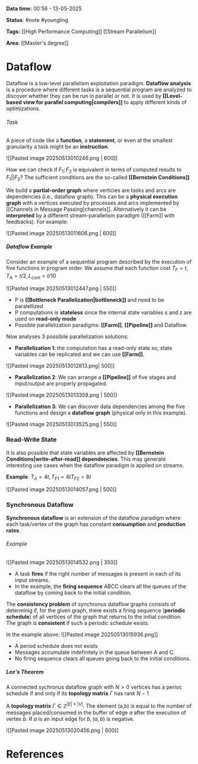 **Data time:** 00:56 - 13-05-2025

**Status**: #note #youngling 

**Tags:** [[High Performance Computing]] [[Stream Parallelism]]

**Area**: [[Master's degree]]
# Dataflow

Dataflow is a low-level parallelism exploitation paradigm. **Dataflow analysis** is a procedure where different tasks is a sequential program are analyzed to discover whether they can be run in parallel or not. It is used by **[[Level-based view for parallel computing|compilers]]** to apply different kinds of optimizations.
###### Task
A piece of code like a **function**, a **statement**, or even at the smallest granularity a task might be an **instruction**.

![[Pasted image 20250513010246.png | 600]]

How we can check if $F_1;F_2$ is equivalent in terms of computed results to $F_1||F_2$? The sufficient conditions are the so-called **[[Bernstein Conditions]]**

We build a **partial-order graph** where verticies are tasks and arcs are dependencies (i.e., dataflow graph). This can be a **physical execution graph** with a vertices executed by processes and arcs implemented by [[Channels in Message Passing|channels]]. Alternatively it can be **interpreted** by a different stream-parallelism paradigm ([[Farm]] with feedbacks). For example:

![[Pasted image 20250513011606.png | 600]]
##### Dataflow Example
Consider an example of a sequential program described by the execution of five functions in program order. We assume that each function cost $T_F = t, T_A = t/2, L_{com} = t/10$

![[Pasted image 20250513012447.png | 550]]

- P is **[[Bottleneck Parallelization|bottleneck]]** and need to be paralellized
- P computations is **stateless** since the internal state variables s and z are used on **read-only mode**
- Possible parallelization paradigms: **[[Farm]]**, **[[Pipeline]]** and Dataflow.

Now analyses 3 possibile parallelization solutions:
- **Parallelization 1**: the computation has a read-only state so, state variables can be replicated and we can use **[[Farm]]**.

![[Pasted image 20250513012813.png| 500]]

- **Parallelization 2**: We can arrange a **[[Pipeline]]** of five stages and input/output are properly propagated.

![[Pasted image 20250513013359.png | 500]]

- **Parallelization 3**: We can discover data dependencies among the five functions and design a **dataflow graph** (physical only in this example).

![[Pasted image 20250513013525.png | 550]]

### Read-Write State
It is also possible that state variables are affected by **[[Bernstein Conditions|write-after-read]] dependencies**. This may generate interesting use cases when the dataflow paradigm is applied on streams.

**Example**: $T_A = 4t, T_{F1} = 4t T_{F2} = 8t$

![[Pasted image 20250513014057.png | 500]]

### Synchronous Dataflow
**Synchronous dataflow** is an extension of the dataflow paradigm where each task/vertex of the graph has constant **consumption** and **production rates**.
###### Example
![[Pasted image 20250513014532.png | 350]]

- A task **fires** if the right number of messages is present in each of its input streams.
- In the example, the **firing sequence** ABCC clears all the queues of the dataflow by coming back to the initial condition.

The **consistency problem** of synchronus dataflow graphs consists of determinig if, for the given graph, there exists a firing sequence (**periodic schedule**) of all vertices of the graph that returns to the initial condition. The graph is **consistent** if such a periodic schedule exists.

In the example above:
![[Pasted image 20250513015936.png]]

- A period schedule does not exists
- Messages accumulate indefinitely in the queue between A and C.
- No firing sequence clears all queues going back to the initial conditions.

##### Lee's Theorem
A connected sychronus dataflow graph with $N > 0$ vertices has a perioc schedule if and only if its **topology matrix** $\Gamma$ has rank $N-1$

A **topology matrix** $\Gamma \in \mathbb{Z}^{|E|\times|V|}$. The element (a,b) is equal to the number of messages placed/consumed in the buffer of edge $a$ after the execution of vertex $b$. If $a$ is an input edge for $b, (a,b)$ is negative.

![[Pasted image 20250513020456.png | 600]]
# References
